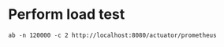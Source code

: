 # Perform load test
```shell script
ab -n 120000 -c 2 http://localhost:8080/actuator/prometheus
```

